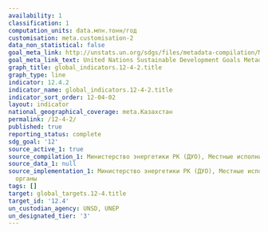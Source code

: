 ```yaml
---
availability: 1
classification: 1
computation_units: data.млн.тонн/год
customisation: meta.customisation-2
data_non_statistical: false
goal_meta_link: http://unstats.un.org/sdgs/files/metadata-compilation/Metadata-Goal-12.pdf
goal_meta_link_text: United Nations Sustainable Development Goals Metadata (pdf 782kB)
graph_title: global_indicators.12-4-2.title
graph_type: line
indicator: 12.4.2
indicator_name: global_indicators.12-4-2.title
indicator_sort_order: 12-04-02
layout: indicator
national_geographical_coverage: meta.Казахстан
permalink: /12-4-2/
published: true
reporting_status: complete
sdg_goal: '12'
source_active_1: true
source_compilation_1: Министерство энергетики РК (ДУО), Местные исполнительные органы
source_data_1: null
source_implementation_1: Министерство энергетики РК (ДУО), Местные исполнительные
  органы
tags: []
target: global_targets.12-4.title
target_id: '12.4'
un_custodian_agency: UNSD, UNEP
un_designated_tier: '3'
---
```

